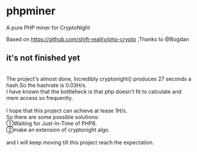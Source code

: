 # phpminer
A pure PHP miner for CryptoNight


Based on https://github.com/shift-reality/php-crypto ,Thanks to @Bogdan

<h2>it's not finished yet</h2>
<br/>
The project's almost done, Incredibly cryptonight() produces 27 seconds a hash.So the hashrate is 0.03H/s.<br/>
I have known that the bottleheck is that php doesn't fit to calculate and mem access so frequently.<br/>
<br/>
I hope that this project can achieve at lease 1H/s.<br/>
So there are some possible solutions:<br/>
①Waiting for Just-In-Time of PHP8.<br/>
②make an extension of cryptonight algo.<br/>
<br/>
and I will keep moving till this project reach the expectation.<br/>
